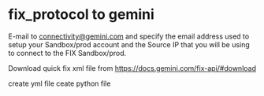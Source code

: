 # fix_protocol to gemini

E-mail to connectivity@gemini.com and specify the email address used to setup your Sandbox/prod account and the Source IP that you will be using to connect to the FIX Sandbox/prod. 

Download quick fix xml file from https://docs.gemini.com/fix-api/#download

create yml file 
ceate python file
